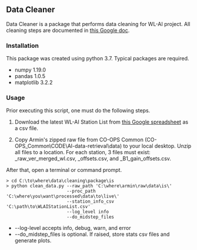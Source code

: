 ## Data Cleaner

Data Cleaner is a package that performs data cleaning for WL-AI project. All cleaning steps are documented in [this Google doc](https://docs.google.com/document/d/1BfyIQE9GXPCRbBSkyurd3UeGqpGkAr1UYkMZzh5LBNk/edit?usp=sharing).

### Installation

This package was created using python 3.7. Typical packages are required.
* numpy 1.19.0
* pandas 1.0.5
* matplotlib 3.2.2

### Usage

Prior executing this script, one must do the following steps.

1. Download the latest WL-AI Station List from [this Google spreadsheet](https://docs.google.com/spreadsheets/d/1tLoaNPWNnHneWOZlpS38S7ldlkSs0wiCq_E6_39u_Qg/edit?usp=sharing) as a csv file. 

2. Copy Armin's zipped raw file from CO-OPS Common (CO-OPS_Common\CODE\AI-data-retrieval\data) to your local desktop. Unzip all files to a location. For each station, 3 files must exist: _raw_ver_merged_wl.csv, _offsets.csv, and _B1_gain_offsets.csv.

After that, open a terminal or command prompt. 

```
> cd C:\to\where\data\cleaning\package\is
> python clean_data.py --raw_path 'C:\where\armin\raw\data\is\'
                       --proc_path 'C:\where\you\want\processed\data\to\live\'
                       --station_info_csv 'C:\path\to\WLAIStationList.csv'
                       --log_level info
                       --do_midstep_files
```

* --log-level accepts info, debug, warn, and error
* --do_midstep_files is optional. If raised, store stats csv files and generate plots.